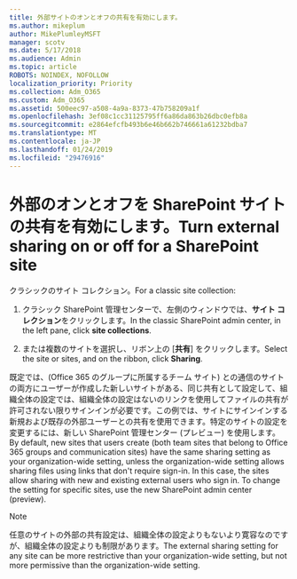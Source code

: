 ```yaml
---
title: 外部サイトのオンとオフの共有を有効にします。
ms.author: mikeplum
author: MikePlumleyMSFT
manager: scotv
ms.date: 5/17/2018
ms.audience: Admin
ms.topic: article
ROBOTS: NOINDEX, NOFOLLOW
localization_priority: Priority
ms.collection: Adm_O365
ms.custom: Adm_O365
ms.assetid: 500eec97-a508-4a9a-8373-47b758209a1f
ms.openlocfilehash: 3ef08c1cc31125795ff6a86da863b26dbc0efb8a
ms.sourcegitcommit: e2864efcfb493b6e46b662b746661a61232bdba7
ms.translationtype: MT
ms.contentlocale: ja-JP
ms.lasthandoff: 01/24/2019
ms.locfileid: "29476916"
---
```

# <a name="turn-external-sharing-on-or-off-for-a-sharepoint-site"></a><span data-ttu-id="9039f-102">外部のオンとオフを SharePoint サイトの共有を有効にします。</span><span class="sxs-lookup"><span data-stu-id="9039f-102">Turn external sharing on or off for a SharePoint site</span></span>

<span data-ttu-id="9039f-103">クラシックのサイト コレクション。</span><span class="sxs-lookup"><span data-stu-id="9039f-103">For a classic site collection:</span></span>
  
1. <span data-ttu-id="9039f-104">クラシック SharePoint 管理センターで、左側のウィンドウでは、**サイト コレクション**をクリックします。</span><span class="sxs-lookup"><span data-stu-id="9039f-104">In the classic SharePoint admin center, in the left pane, click **site collections**.</span></span>
    
2. <span data-ttu-id="9039f-105">または複数のサイトを選択し、リボン上の [**共有**] をクリックします。</span><span class="sxs-lookup"><span data-stu-id="9039f-105">Select the site or sites, and on the ribbon, click **Sharing**.</span></span>
    
<span data-ttu-id="9039f-p101">既定では、(Office 365 のグループに所属するチーム サイト) との通信のサイトの両方にユーザーが作成した新しいサイトがある、同じ共有として設定して、組織全体の設定では、組織全体の設定はないのリンクを使用してファイルの共有が許可されない限りサインインが必要です。この例では、サイトにサインインする新規および既存の外部ユーザーとの共有を使用できます。特定のサイトの設定を変更するには、新しい SharePoint 管理センター (プレビュー) を使用します。</span><span class="sxs-lookup"><span data-stu-id="9039f-p101">By default, new sites that users create (both team sites that belong to Office 365 groups and communication sites) have the same sharing setting as your organization-wide setting, unless the organization-wide setting allows sharing files using links that don't require sign-in. In this case, the sites allow sharing with new and existing external users who sign in. To change the setting for specific sites, use the new SharePoint admin center (preview).</span></span>
  
> [!NOTE]
> <span data-ttu-id="9039f-109">任意のサイトの外部の共有設定は、組織全体の設定よりもないより寛容なのですが、組織全体の設定よりも制限があります。</span><span class="sxs-lookup"><span data-stu-id="9039f-109">The external sharing setting for any site can be more restrictive than your organization-wide setting, but not more permissive than the organization-wide setting.</span></span> 
  

